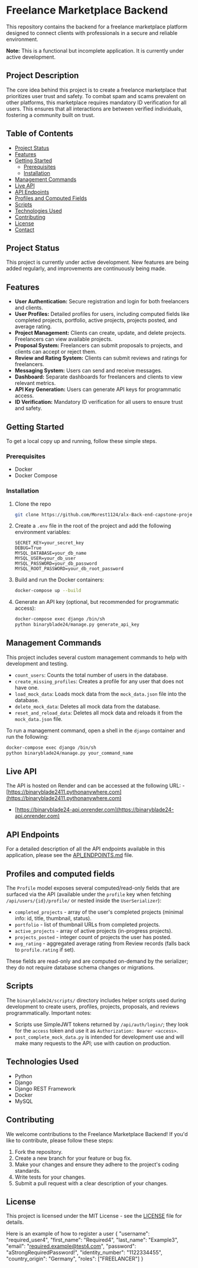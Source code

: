 # Freelance Marketplace Backend

This repository contains the backend for a freelance marketplace platform designed to connect clients with professionals in a secure and reliable environment.

**Note:** This is a functional but incomplete application. It is currently under active development.

## Project Description

The core idea behind this project is to create a freelance marketplace that prioritizes user trust and safety. To combat spam and scams prevalent on other platforms, this marketplace requires mandatory ID verification for all users. This ensures that all interactions are between verified individuals, fostering a community built on trust.

## Table of Contents

- [Project Status](#project-status)
- [Features](#features)
- [Getting Started](#getting-started)
  - [Prerequisites](#prerequisites)
  - [Installation](#installation)
- [Management Commands](#management-commands)
- [Live API](#live-api)
- [API Endpoints](#api-endpoints)
- [Profiles and Computed Fields](#profiles-and-computed-fields)
- [Scripts](#scripts)
- [Technologies Used](#technologies-used)
- [Contributing](#contributing)
- [License](#license)
- [Contact](#contact)

## Project Status

This project is currently under active development. New features are being added regularly, and improvements are continuously being made.

## Features

- **User Authentication:** Secure registration and login for both freelancers and clients.
- **User Profiles:** Detailed profiles for users, including computed fields like completed projects, portfolio, active projects, projects posted, and average rating.
- **Project Management:** Clients can create, update, and delete projects. Freelancers can view available projects.
- **Proposal System:** Freelancers can submit proposals to projects, and clients can accept or reject them.
- **Review and Rating System:** Clients can submit reviews and ratings for freelancers.
- **Messaging System:** Users can send and receive messages.
- **Dashboard:** Separate dashboards for freelancers and clients to view relevant metrics.
- **API Key Generation:** Users can generate API keys for programmatic access.
- **ID Verification:** Mandatory ID verification for all users to ensure trust and safety.

## Getting Started

To get a local copy up and running, follow these simple steps.

### Prerequisites

*   Docker
*   Docker Compose

### Installation

1.  Clone the repo
    ```sh
    git clone https://github.com/Morest1124/alx-Back-end-capstone-project.git
    ```
2.  Create a `.env` file in the root of the project and add the following environment variables:
    ```
    SECRET_KEY=your_secret_key
    DEBUG=True
    MYSQL_DATABASE=your_db_name
    MYSQL_USER=your_db_user
    MYSQL_PASSWORD=your_db_password
    MYSQL_ROOT_PASSWORD=your_db_root_password
    ```
3.  Build and run the Docker containers:
    ```sh
    docker-compose up --build
    ```
4.  Generate an API key (optional, but recommended for programmatic access):
    ```sh
    docker-compose exec django /bin/sh
    python binaryblade24/manage.py generate_api_key
    ```

## Management Commands

This project includes several custom management commands to help with development and testing.

*   `count_users`: Counts the total number of users in the database.
*   `create_missing_profiles`: Creates a profile for any user that does not have one.
*   `load_mock_data`: Loads mock data from the `mock_data.json` file into the database.
*   `delete_mock_data`: Deletes all mock data from the database.
*   `reset_and_reload_data`: Deletes all mock data and reloads it from the `mock_data.json` file.

To run a management command, open a shell in the `django` container and run the following:

```sh
docker-compose exec django /bin/sh
python binaryblade24/manage.py your_command_name
```

## Live API

The API is hosted on Render and can be accessed at the following URL:
-[https://binaryblade2411.pythonanywhere.com](https://binaryblade2411.pythonanywhere.com)
- [https://binaryblade24-api.onrender.com](https://binaryblade24-api.onrender.com)

## API Endpoints

For a detailed description of all the API endpoints available in this application, please see the [API_ENDPOINTS.md](API_ENDPOINTS.md) file.

## Profiles and computed fields

The `Profile` model exposes several computed/read-only fields that are surfaced via the API (available under the `profile` key when fetching `/api/users/{id}/profile/` or nested inside the `UserSerializer`):

- `completed_projects` - array of the user's completed projects (minimal info: id, title, thumbnail, status).
- `portfolio` - list of thumbnail URLs from completed projects.
- `active_projects` - array of active projects (in-progress projects).
- `projects_posted` - integer count of projects the user has posted.
- `avg_rating` - aggregated average rating from Review records (falls back to `profile.rating` if set).

These fields are read-only and are computed on-demand by the serializer; they do not require database schema changes or migrations.

## Scripts

The `binaryblade24/scripts/` directory includes helper scripts used during development to create users, profiles, projects, proposals, and reviews programmatically. Important notes:

- Scripts use SimpleJWT tokens returned by `/api/auth/login/`; they look for the `access` token and use it as `Authorization: Bearer <access>`.
- `post_complete_mock_data.py` is intended for development use and will make many requests to the API; use with caution on production.


## Technologies Used

*   Python
*   Django
*   Django REST Framework
*   Docker
*   MySQL

## Contributing

We welcome contributions to the Freelance Marketplace Backend! If you'd like to contribute, please follow these steps:

1.  Fork the repository.
2.  Create a new branch for your feature or bug fix.
3.  Make your changes and ensure they adhere to the project's coding standards.
4.  Write tests for your changes.
5.  Submit a pull request with a clear description of your changes.

## License

This project is licensed under the MIT License - see the [LICENSE](LICENSE) file for details.

Here is an example of how to register a user
{
    "username": "required_user4",
    "first_name": "Required4",
    "last_name": "Example3",
    "email": "required.example@test4.com",
    "password": "aStrongRequiredPassword!",
    "identity_number": "1122334455",
    "country_origin": "Germany",
    "roles": ["FREELANCER"]
}
